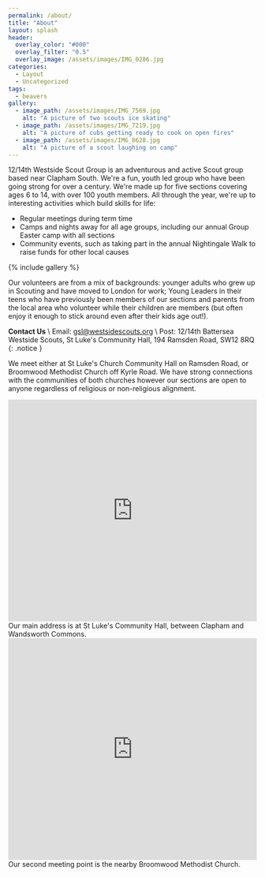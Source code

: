 ```yaml
---
permalink: /about/
title: "About"
layout: splash
header:
  overlay_color: "#000"
  overlay_filter: "0.5"
  overlay_image: /assets/images/IMG_0286.jpg
categories:
  - Layout
  - Uncategorized
tags:
  - beavers
gallery:
  - image_path: /assets/images/IMG_7569.jpg
    alt: "A picture of two scouts ice skating"
  - image_path: /assets/images/IMG_7219.jpg
    alt: "A picture of cubs getting ready to cook on open fires"
  - image_path: /assets/images/IMG_8628.jpg
    alt: "A picture of a scout laughing on camp"
---
```


12/14th Westside Scout Group is an adventurous and active Scout group based near Clapham South. We're a fun, youth led group who have been going strong for over a century. We're made up for five sections covering ages 6 to 14, with over 100 youth members. All through the year, we're up to interesting activities which build skills for life:
- Regular meetings during term time
- Camps and nights away for all age groups, including our annual Group Easter camp with all sections
- Community events, such as taking part in the annual Nightingale Walk to raise funds for other local causes

{% include gallery %}

Our volunteers are from a mix of backgrounds: younger adults who grew up in Scouting and have moved to London for work; Young Leaders in their teens who have previously been members of our sections and parents from the local area who volunteer while their children are members (but often enjoy it enough to stick around even after their kids age out!).

<a id="contact"> </a> **Contact Us** \\
Email: [gsl@westsidescouts.org](mailto:gsl@westsidescouts.org) \\
Post: 12/14th Battersea Westside Scouts, St Luke's Community Hall, 194 Ramsden Road, SW12 8RQ
{: .notice }

We meet either at St Luke's Church Community Hall on Ramsden Road, or Broomwood Methodist Church off Kyrle Road. We have strong connections with the communities of both churches however our sections are open to anyone regardless of religious or non-religious alignment. 

<iframe src="https://www.google.com/maps/embed?pb=!1m14!1m8!1m3!1d9945.310961948246!2d-0.1568314!3d51.4521388!3m2!1i1024!2i768!4f13.1!3m3!1m2!1s0x4876058f7008e3f5%3A0x517aca1aba9da354!2s12%2F14th%20Westside%20Scouts!5e0!3m2!1sen!2suk!4v1680477986786!5m2!1sen!2suk" width="100%" height="450" style="border:0;" allowfullscreen="" loading="lazy" referrerpolicy="no-referrer-when-downgrade"></iframe>
Our main address is at St Luke's Community Hall, between Clapham and Wandsworth Commons.

<iframe src="https://www.google.com/maps/embed?pb=!1m18!1m12!1m3!1d10236.373736738802!2d-0.16570999009175108!3d51.45372907374747!2m3!1f0!2f0!3f0!3m2!1i1024!2i768!4f13.1!3m3!1m2!1s0x487605bf2a09239d%3A0xe96394772b0e0baa!2sBroomwood%20Methodist%20Church!5e0!3m2!1sen!2suk!4v1680478299250!5m2!1sen!2suk" width="100%" height="450" style="border:0;" allowfullscreen="" loading="lazy" referrerpolicy="no-referrer-when-downgrade"></iframe>
Our second meeting point is the nearby Broomwood Methodist Church.
